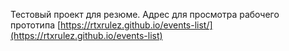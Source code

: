 Тестовый проект для резюме.
Адрес для просмотра рабочего прототипа
[https://rtxrulez.github.io/events-list/](https://rtxrulez.github.io/events-list)